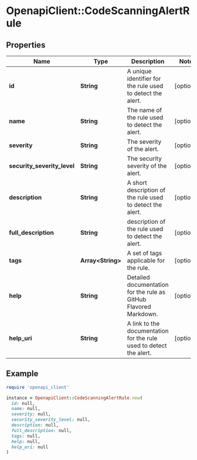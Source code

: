 # OpenapiClient::CodeScanningAlertRule

## Properties

| Name | Type | Description | Notes |
| ---- | ---- | ----------- | ----- |
| **id** | **String** | A unique identifier for the rule used to detect the alert. | [optional] |
| **name** | **String** | The name of the rule used to detect the alert. | [optional] |
| **severity** | **String** | The severity of the alert. | [optional] |
| **security_severity_level** | **String** | The security severity of the alert. | [optional] |
| **description** | **String** | A short description of the rule used to detect the alert. | [optional] |
| **full_description** | **String** | description of the rule used to detect the alert. | [optional] |
| **tags** | **Array&lt;String&gt;** | A set of tags applicable for the rule. | [optional] |
| **help** | **String** | Detailed documentation for the rule as GitHub Flavored Markdown. | [optional] |
| **help_uri** | **String** | A link to the documentation for the rule used to detect the alert. | [optional] |

## Example

```ruby
require 'openapi_client'

instance = OpenapiClient::CodeScanningAlertRule.new(
  id: null,
  name: null,
  severity: null,
  security_severity_level: null,
  description: null,
  full_description: null,
  tags: null,
  help: null,
  help_uri: null
)
```

